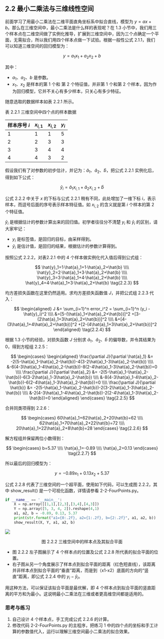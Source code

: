 ## 2.2 最小二乘法与三维线性空间

前面学习了用最小二乘法在二维平面直角坐标系中拟合直线，模型为 $y=ax+b$。那么在三维空间中，最小二乘法是什么样的表现呢？在 1.3 小节中，我们用三个样本点在二维空间做了实例化推导，扩展到三维空间中，因为三个点确定一个平面，无需拟合，所以我们用四个样本点做一下试验。根据一般性公式 2.1.1，我们可以知道三维空间的回归模型为：

$$
y = a_1 x_1 + a_2 x_2 + b \tag{2.2.1}
$$

其中：
- $a_1、a_2、b$ 是参数。
- $x_1、x_2$ 是样本的第 1 个和 第 2 个特征值，并非第 1 个和第 2 个样本，因为作为回归模型，它并不关心有多少样本，只关心有多少特征。

随意选取的数据样本如表 2.2.1 所示。

表 2.2.1 三维空间中四个点的样本数据

|样本序号 $i$|$x_{i,1}$|$x_{i,2}$|$y_i$|
|--|--|--|--|
|1|1|1|5|
|2|2|3|3|
|3|3|4|4|
|4|4|3|2|

假设我们有了对参数的初步估计，并记为：$\hat{a}_1、\hat{a}_2、\hat{b}$，把公式 2.2.1 实例化后，得到如下公式：

$$
\hat{y}_i = \hat{a}_1 x_{i,1} + \hat{a}_2 x_{i,2}+\hat{b} \tag{2.2.2}
$$

公式 2.2.2 中关于 $x$ 的下标与公式 2.2.1 稍有不同，此处增加了一维下标 $i$，表示样本，而逗号后面的序号表示样本特征值。如 $x_{i,2}$ 的含义就是第 $i$ 个样本的第 2 个特征值。

$\hat{y}_i$ 是根据估计的参数计算出来的回归值。初学者往往分不清楚 $y_i$ 和 $\hat{y}_i$ 的区别，请大家牢记：
- $y_i$ 是标签值，是回归的目标，由采样得到。
- $\hat{y}_i$ 是估计值，是回归的结果，根据估计的参数计算得到。

按照公式 2.2.2，对表2.2.1 中的 4 个样本做实例化代入值后得到公式组：

$$
\hat{y}_1=1·\hat{a}_1+1·\hat{a}_2+\hat{b}
\\\\
\hat{y}_2=2·\hat{a}_1+3·\hat{a}_2+\hat{b}
\\\\
\hat{y}_3=3·\hat{a}_1+4·\hat{a}_2+\hat{b}
\\\\
\hat{y}_4=4·\hat{a}_1+3·\hat{a}_2+\hat{b}
\tag{2.2.3}
$$

均方差损失函数在这里仍然适用。求均方差损失函数值 $J$，并把公式组 2.2.3 代入：

$$
\begin{aligned}
J &= \sum_{i=1}^n error_i^2 = \sum_{i=1}^n (y_i - \hat{y}_i)^2
\\\\
&=[5-(\hat{a}_1+\hat{a}_2+\hat{b})]^2 +[3-(2\hat{a}_1+3\hat{a}_2+\hat{b})]^2
\\\\
&+[4-(3\hat{a}_1+4\hat{a}_2+\hat{b})]^2 +[2-(4\hat{a}_1+3\hat{a}_2+\hat{b})]^2
\end{aligned}
\tag{2.2.4}
$$

根据 1.3 小节的经验，对损失函数 $J$ 分别求 $\hat{a}_1、\hat{a}_2、\hat{b}$ 的偏导数，并令其结果为 0，得到方程组 2.2.5：

$$
\begin{cases}
\begin{aligned}
\frac{\partial J}{\partial \hat{a}_1} &= -2(5-\hat{a}_1-\hat{a}_2-\hat{b})-4(3-2\hat{a}_1-3\hat{a}_2-\hat{b})
\\\\
&-6(4-3\hat{a}_1-4\hat{a}_2-\hat{b})-8(2-4\hat{a}_1-3\hat{a}_2-\hat{b})=0
\\\\
\frac{\partial J}{\partial \hat{a}_2} &= -2(5-\hat{a}_1-\hat{a}_2-\hat{b})-6(3-2\hat{a}_1-3\hat{a}_2-\hat{b})
\\\\
&-8(4-3\hat{a}_1-4\hat{a}_2-\hat{b})-6(2-4\hat{a}_1-3\hat{a}_2-\hat{b})=0
\\\\
\frac{\partial J}{\partial \hat{b}} &= -2(5-\hat{a}_1-\hat{a}_2-\hat{b})-2(3-2\hat{a}_1-3\hat{a}_2-\hat{b})
\\\\
&-2(4-3\hat{a}_1-4\hat{a}_2-\hat{b})-2(2-4\hat{a}_1-3\hat{a}_2-\hat{b})=0
\end{aligned}
\end{cases}
\tag{2.2.5}
$$

合并同类项得到 2.2.6：

$$
\begin{cases}
60\hat{a}_1+62\hat{a}_2+20\hat{b}=62
\\\\
62\hat{a}_1+70\hat{a}_2+22\hat{b}=72
\\\\
20\hat{a}_1+22\hat{a}_2+8\hat{b}=28
\end{cases}
\tag{2.2.6}
$$

解方程组并保留两位小数得到：

$$
\begin{cases}
b=5.37
\\\\
\hat{a}_1=-0.89
\\\\
\hat{a}_2=0.13
\end{cases}
\tag{2.2.7}
$$

所以最后的回归模型为：

$$
y = -0.89 x_1 + 0.13 x_2 + 5.37 \tag{2.2.8}
$$

公式 2.2.8 代表了三维空间的一个超平面，使用如下代码，可以生成图 2.2.2，其中 show_result() 是一个可视化函数，详情请参看 2-2-FourPoints.py。

```Python
if __name__ == '__main__':
    X = np.array([[1,1],[2,3],[3,4],[4,3]])
    Y = np.array([5, 3, 4, 2]).reshape(4,1)
    a1, a2, b = -0.89, 0.13, 5.37
    print(str.format("a1={0:.2f}, a2={1:.2f}, b={2:.2f}", a1, a2, b))
    show_result(X, Y, a1, a2, b)
```

![](./images/2-1-2.png)
<center>图 2.2.2 三维空间中的样本点及其拟合平面</center>

- 图 2.2.2 左子图展示了 4 个样本点的位置及公式 2.2.8 所代表的拟合平面的位置。
- 右子图从另一个角度展示了样本点到拟合平面的距离（红色短直线），该距离并非样本点到拟合平面的“垂直”距离，而是到（x1-x2）底面的方向的“竖直”距离，即公式 2.2.4 中的 $y_i-\hat{y}_i$。

用这种方法，可以保证该拟合平面是最优解，即 4 个样本点到拟合平面的竖直距离的平方和为最小。这说明最小二乘法在三维或者更高维空间都是适用的。

### 思考与练习

1. 自己设计 4 个样本点，手工完成公式 2.2.6 的计算。
2. 修改代码 2-2-FourPoints.py 的主程序，把练习 1 中的四个点的坐标和手工计算的参数值代入，运行以理解三维空间最小二乘法的拟合效果。
